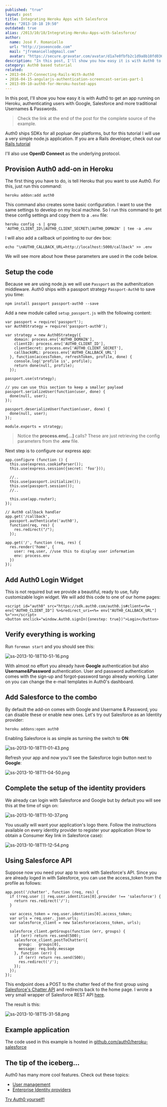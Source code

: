 ```yaml
---
published: "true"
layout: post
title: Integrating Heroku Apps with Salesforce
date: "2013-10-18 19:50"
outdated: true
alias: /2013/10/18/Integrating-Heroku-Apps-with-Salesforce/
author:
  name: José F. Romaniello
  url: "http://joseoncode.com"
  mail: "jfromaniello@gmail.com"
  avatar: "https://secure.gravatar.com/avatar/d1a7e0fbfb2c1d9a8b10fd03648da78f.png"
description: "In this post, I'll show you how easy it is with Auth0 to get an app running on Heroku"
category: Auth0 based tutorial
related:
- 2013-04-27-Connecting-Rails-With-Auth0
- 2016-04-15-angularjs-authentication-screencast-series-part-1
- 2013-09-10-auth0-for-Heroku-hosted-apps
---
```



In this post, I'll show you how easy it is with Auth0 to get an app running on Heroku, authenticating users with Google, Salesforce and more traditional Usernames & Passwords.

> Check the link at the end of the post for the complete source of the example.

Auth0 ships SDKs for all popluar dev platforms, but for this tutorial I will use a very simple node.js application. If you are a Rails developer, check out our [Rails tutorial](https://devcenter.heroku.com/articles/auth0#using-with-rails)

I'll also use __OpenID Connect__ as the underlying protocol.

<!-- more -->

## Provision Auth0 add-on in Heroku

The first thing you have to do, is tell Heroku that you want to use Auth0. For this, just run this command:

    heroku addon:add auth0

This command also creates some basic configuration. I want to use the same settings to develop on my local machine. So I run this command to get these config settings and copy them to a `.env` file:

    heroku config -s | grep 'AUTH0_CLIENT_ID\|AUTH0_CLIENT_SECRET\|AUTH0_DOMAIN' | tee -a .env

I will also add a callback url pointing to our dev box:

    echo "\nAUTH0_CALLBACK_URL=http://localhost:5000/callback" >> .env

We will see more about how these parameters are used in the code below.


## Setup the code

Because we are using node.js we will use `Passport` as the authenitcation middleware. Auth0 ships with a passport strategy `Passport-Auth0` to save you time:

    npm install passport passport-auth0 --save

Add a new module called `setup_passport.js` with the following content:

    var passport = require('passport');
    var Auth0Strategy = require('passport-auth0');

    var strategy = new Auth0Strategy({
        domain: process.env['AUTH0_DOMAIN'],
        clientID: process.env['AUTH0_CLIENT_ID'],
        clientSecret: process.env['AUTH0_CLIENT_SECRET'],
        callbackURL: process.env['AUTH0_CALLBACK_URL']
      }, function(accessToken, refreshToken, profile, done) {
        console.log('profile is', profile);
        return done(null, profile);
      });

    passport.use(strategy);

    // you can use this section to keep a smaller payload
    passport.serializeUser(function(user, done) {
      done(null, user);
    });

    passport.deserializeUser(function(user, done) {
      done(null, user);
    });

    module.exports = strategy;

> Notice the __process.env[...]__ calls? These are just retrieving the config parameters from the __.env__ file.

Next step is to configure our express app:

    app.configure (function () {
      this.use(express.cookieParser());
      this.use(express.session({secret: 'foo'}));

      //..
      this.use(passport.initialize());
      this.use(passport.session());
      //..

      this.use(app.router);
    });

    // Auth0 callback handler
    app.get('/callback',
      passport.authenticate('auth0'),
      function(req, res) {
        res.redirect("/");
      });

    app.get('/', function (req, res) {
      res.render('home', {
        user: req.user, //use this to display user information
        env: process.env
      })
    });

## Add Auth0 Login Widget

This is not required but we provide a beautiful, ready to use, fully customizable login widget. We will add this code to one of our home pages:

    <script id="auth0" src="https://sdk.auth0.com/auth0.js#client=<%= env["AUTH0_CLIENT_ID"] %>&redirect_uri=<%= env["AUTH0_CALLBACK_URL"] %>">></script>
    <button onclick="window.Auth0.signIn({onestep: true})">Login</button>

## Verify everything is working

Run `foreman start` and you should see this:

![ss-2013-10-18T10-51-16.png](http://blog.auth0.com.s3.amazonaws.com/ss-2013-10-18T10-51-16.png)

With almost no effort you already have __Google__ authentication but also __Username&Password__ authentication. User and password authentication comes with the sign-up and forgot-password tango already working. Later on you can change the e-mail templates in Auth0's dashboard.

## Add Salesforce to the combo

By default the add-on comes with Google and Username & Password, you can disable these or enable new ones. Let's try out Salesforce as an Identity provider:

    heroku addons:open auth0

Enabling Salesforce is as simple as turning the switch to __ON__:

![ss-2013-10-18T11-01-43.png](http://blog.auth0.com.s3.amazonaws.com/ss-2013-10-18T11-01-43.png)

Refresh your app and now you'll see the Salesforce login button next to __Google__:

![ss-2013-10-18T11-04-50.png](http://blog.auth0.com.s3.amazonaws.com/ss-2013-10-18T11-04-50.png)

## Complete the setup of the identity providers

We already can login with Salesforce and Google but by default you will see this at the time of sign on:

![ss-2013-10-18T11-10-37.png](http://blog.auth0.com.s3.amazonaws.com/ss-2013-10-18T11-10-37.png)

You usually will want your application's logo there. Follow the instructions available on every identity provider to register your application (How to obtain a Consumer Key link in Salesforce case):

![ss-2013-10-18T11-12-54.png](http://blog.auth0.com.s3.amazonaws.com/ss-2013-10-18T11-12-54.png)

## Using Salesforce API

Suppose now you need your app to work with Salesforce's API. Since you are already loged in with Salesforce, you can use the access_token from the profile as follows:

    app.post('/chatter', function (req, res) {
      if (!req.user || req.user.identities[0].provider !== 'salesforce') {
        return res.redirect('/');
      }

      var access_token = req.user.identities[0].access_token;
      var urls = req.user._json.urls;
      var salesforce_client = new Salesforce(access_token, urls);

      salesforce_client.getGroups(function (err, groups) {
        if (err) return res.send(500);
        salesforce_client.postToChatter({
          group:   groups[0],
          message: req.body.message
        }, function (err) {
          if (err) return res.send(500);
          res.redirect('/');
        });
      });
    });

This endpoint does a POST to the chatter feed of the first group using [Salesforce's Chatter API](http://www.salesforce.com/us/developer/docs/chatterapi/) and redirects back to the home page. I wrote a very small wrapper of Salesforce REST API [here](https://github.com/auth0/heroku-salesforce/blob/master/lib/salesforce.js).

The result is this:

![ss-2013-10-18T15-31-58.png](http://blog.auth0.com.s3.amazonaws.com/ss-2013-10-18T15-31-58.png)


## Example application

The code used in this example is hosted in [github.com/auth0/heroku-salesforce](https://github.com/auth0/heroku-salesforce)

## The tip of the iceberg...

Auth0 has many more cool features. Check out these topics:

  -  [User management](http://blog.auth0.com/2013/10/04/Much-better-insights-into-your-users/)
  -  [Enterprise Identity providers](https://docs.auth0.com/identityproviders)


[Try Auth0 yourself!](http://developers.auth0.com)
